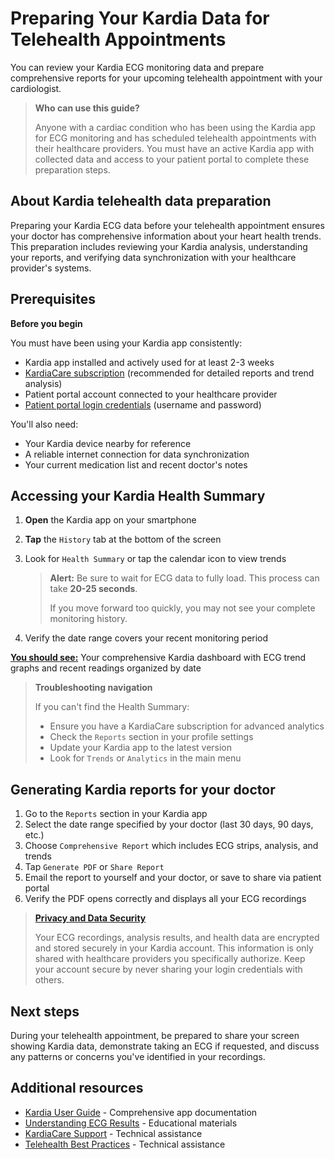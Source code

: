 # Preparing Your Kardia Data for Telehealth Appointments

You can review your Kardia ECG monitoring data and prepare comprehensive reports for your upcoming telehealth appointment with your cardiologist.

> **Who can use this guide?**
>
> Anyone with a cardiac condition who has been using the Kardia app for ECG monitoring and has scheduled telehealth appointments with their healthcare providers. You must have an active Kardia app with collected data and access to your patient portal to complete these preparation steps.

## About Kardia telehealth data preparation

Preparing your Kardia ECG data before your telehealth appointment ensures your doctor has comprehensive information about your heart health trends. This preparation includes reviewing your Kardia analysis, understanding your reports, and verifying data synchronization with your healthcare provider's systems.

## Prerequisites

**Before you begin**
 
You must have been using your Kardia app consistently:
 - Kardia app installed and actively used for at least 2-3 weeks
 - [KardiaCare subscription](https://kardia.com/products/kardiacare?srsltid=AfmBOooIw1_2WPVplJJrWiOK3uvpJ_29bq-NRNDbwXgdv5BCPvI1xCrQ) (recommended for detailed reports and trend analysis) 
 - Patient portal account connected to your healthcare provider
 - [Patient portal login credentials](https://app.alivecor.com/login) (username and password)

 You'll also need:
 - Your Kardia device nearby for reference
 - A reliable internet connection for data synchronization
 - Your current medication list and recent doctor's notes

 ## Accessing your Kardia Health Summary

1. **Open** the Kardia app on your smartphone
2. **Tap** the `History` tab at the bottom of the screen
3. Look for `Health Summary` or tap the calendar icon to view trends

    > **Alert:** Be sure to wait for ECG data to fully load. This process can take **20-25 seconds**.
    > 
    > If you move forward too quickly, you may not see your complete monitoring history.
    
5. Verify the date range covers your recent monitoring period

[**You should see:**](#) Your comprehensive Kardia dashboard with ECG trend graphs and recent readings organized by date

> **Troubleshooting navigation**
>
> If you can't find the Health Summary:
> - Ensure you have a KardiaCare subscription for advanced analytics
> - Check the `Reports` section in your profile settings
> - Update your Kardia app to the latest version
> - Look for `Trends` or `Analytics` in the main menu

## Generating Kardia reports for your doctor

1. Go to the `Reports` section in your Kardia app
2. Select the date range specified by your doctor (last 30 days, 90 days, etc.)
3. Choose `Comprehensive Report` which includes ECG strips, analysis, and trends
4. Tap `Generate PDF` or `Share Report`
5. Email the report to yourself and your doctor, or save to share via patient portal
6. Verify the PDF opens correctly and displays all your ECG recordings

> [**Privacy and Data Security**](#)
>
> Your ECG recordings, analysis results, and health data are encrypted and stored securely in your Kardia account. This information is only shared with healthcare providers you specifically authorize. Keep your account secure by never sharing your login credentials with others.

## Next steps

During your telehealth appointment, be prepared to share your screen showing Kardia data, demonstrate taking an ECG if requested, and discuss any patterns or concerns you've identified in your recordings.

## Additional resources

- [Kardia User Guide](https://kardia.com/assets/old/app-user-manuals/00LB17.15-en.pdf) - Comprehensive app documentation
- [Understanding ECG Results](https://alivecor.com/products) - Educational materials
- [KardiaCare Support](https://alivecor.zendesk.com/hc/en-us/requests/new) - Technical assistance
- [Telehealth Best Practices](https://telehealth.hhs.gov/patients/why-use-telehealth) - Technical assistance